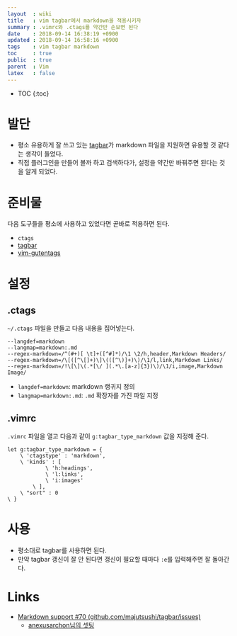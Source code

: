 ```yaml
---
layout  : wiki
title   : vim tagbar에서 markdown을 적용시키자
summary : .vimrc와 .ctags를 약간만 손보면 된다
date    : 2018-09-14 16:38:19 +0900
updated : 2018-09-14 16:58:16 +0900
tags    : vim tagbar markdown
toc     : true
public  : true
parent  : Vim
latex   : false
---
```

* TOC
{:toc}

# 발단

* 평소 유용하게 잘 쓰고 있는 [tagbar](https://github.com/majutsushi/tagbar )가 markdown 파일을 지원하면 유용할 것 같다는 생각이 들었다.
* 직접 플러그인을 만들어 볼까 하고 검색하다가, 설정을 약간만 바꿔주면 된다는 것을 알게 되었다.

# 준비물

다음 도구들을 평소에 사용하고 있었다면 곧바로 적용하면 된다.

* `ctags`
* [tagbar](https://majutsushi.github.io/tagbar/ )
* [vim-gutentags](https://github.com/ludovicchabant/vim-gutentags )

# 설정

## .ctags

`~/.ctags` 파일을 만들고 다음 내용을 집어넣는다.

```.ctags
--langdef=markdown
--langmap=markdown:.md
--regex-markdown=/^(#+)[ \t]+([^#]*)/\1 \2/h,header,Markdown Headers/
--regex-markdown=/\[([^\[]+)\]\(([^\)]+)\)/\1/l,link,Markdown Links/
--regex-markdown=/!\[\]\(.*[\/ ](.*\.[a-z]{3})\)/\1/i,image,Markdown Image/
```

* `langdef=markdown`: markdown 랭귀지 정의
* `langmap=markdown:.md`: `.md` 확장자를 가진 파일 지정

## .vimrc

`.vimrc` 파일을 열고 다음과 같이 `g:tagbar_type_markdown` 값을 지정해 준다.

```viml
let g:tagbar_type_markdown = {
    \ 'ctagstype' : 'markdown',
    \ 'kinds' : [
            \ 'h:headings',
            \ 'l:links',
            \ 'i:images'
        \ ],
    \ "sort" : 0
\ }
```

# 사용

* 평소대로 tagbar를 사용하면 된다.
* 만약 tagbar 갱신이 잘 안 된다면 갱신이 필요할 때마다 `:e`를 입력해주면 잘 돌아간다.

# Links

* [Markdown support #70 (github.com/majutsushi/tagbar/issues)](https://github.com/majutsushi/tagbar/issues/70 )
    * [anexusarchon님의 셋팅](https://github.com/majutsushi/tagbar/issues/70#issuecomment-30392593 )
